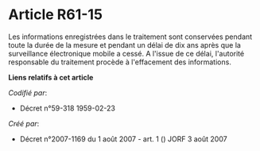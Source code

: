 # Article R61-15

Les informations enregistrées dans le traitement sont conservées pendant toute la durée de la mesure et pendant un délai de
dix ans après que la surveillance électronique mobile a cessé. A l'issue de ce délai, l'autorité responsable du traitement
procède à l'effacement des informations.

**Liens relatifs à cet article**

_Codifié par_:

  - Décret n°59-318 1959-02-23

_Créé par_:

  - Décret n°2007-1169 du 1 août 2007 - art. 1 () JORF 3 août 2007
